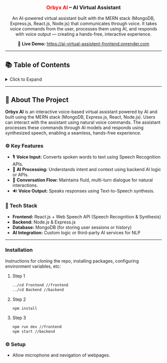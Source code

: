 <div align="center">

  <!-- REMOVE THIS IF YOU DON'T HAVE A LOGO -->

  <h3 align="center"><span style="color:red">Orbyx AI</span> – AI Virtual Assistant</h3>

  <p align="center">
    An AI-powered virtual assistant built with the MERN stack (MongoDB, Express.js, React.js, Node.js) that communicates through voice. It takes voice commands from the user, processes them using AI, and responds with voice output — creating a hands-free, interactive experience.
  </p>

  <p align="center">
    🔗 <strong>Live Demo:</strong> <a href="https://ai-virtual-assistent-frontend.onrender.com" target="_blank">https://ai-virtual-assistent-frontend.onrender.com</a>
  </p>

</div>

---

## 📚 Table of Contents

<details>
  <summary>Click to Expand</summary>
  <ol>
    <li><a href="#about-the-project">About The Project</a>
      <ul>
        <li><a href="#️-key-features">Key Features</a></li>
        <li><a href="#-tech-stack">Tech Stack</a></li>
      </ul>
    </li>
    <li><a href="#-installation">Installation</a></li>
    <li><a href="#️-setup--permissions">Setup & Permissions</a></li>
  </ol>
</details>

---

## 🧠 About The Project

**Orbyx AI** is an interactive voice-based virtual assistant powered by AI and built using the MERN stack (MongoDB, Express.js, React, Node.js). Users can interact with the assistant using natural voice commands. The assistant processes these commands through AI models and responds using synthesized speech, enabling a seamless, hands-free experience.

### ⚙️ Key Features

- 🎙 **Voice Input:** Converts spoken words to text using Speech Recognition APIs.
- 🤖 **AI Processing:** Understands intent and context using backend AI logic or APIs.
- 🔁 **Conversation Flow:** Maintains fluid, multi-turn dialogue for natural interactions.
- 🔊 **Voice Output:** Speaks responses using Text-to-Speech synthesis.

### 🧪 Tech Stack

- **Frontend:** React.js + Web Speech API (Speech Recognition & Synthesis)
- **Backend:** Node.js & Express.js
- **Database:** MongoDB (for storing user sessions or history)
- **AI Integration:** Custom logic or third-party AI services for NLP

---

### Installation

Instructions for cloning the repo, installing packages, configuring environment variables, etc:

1. Step 1 
   ```sh
   ../cd Frontend //frontend
   ../cd Backend //backend
   ```
   
2. Step 2 
   ```sh
   npm install
   ```
   
3. Step 3 
   ```sh
   npm run dev //frontend
   npm start //backend
   ```

### ⚙️ Setup

- Allow microphone and nevigation of webpages.
